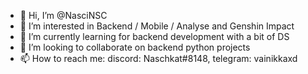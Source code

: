 - 👋 Hi, I’m @NasciNSC
- 👀 I’m interested in Backend / Mobile / Analyse and Genshin Impact
- 🌱 I’m currently learning for backend development with a bit of DS
- 💞️ I’m looking to collaborate on backend python projects
- 📫 How to reach me:
 discord: Naschkat#8148,
 telegram: vainikkaxd 

<!---
Tsuffu/Tsuffu is a ✨ special ✨ repository because its `README.md` (this file) appears on your GitHub profile.
You can click the Preview link to take a look at your changes.
--->
